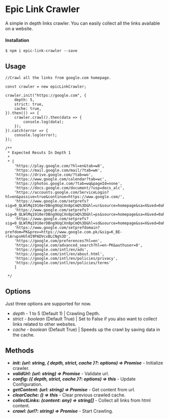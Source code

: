 # Epic Link Crawler

A simple in depth links crawler. You can easily collect all the links available on a website.

#### Installation

`$ npm i epic-link-crawler --save`

## Usage

```
//Crawl all the links from google.com homepage.

const crawler = new epicLinkCrawler;

crawler.init("https://google.com", {
    depth: 5,
    strict: true,
    cache: true,
}).then(() => {
    crawler.crawl().then(data => {
        console.log(data);
    });
}).catch(error => {
    console.log(error);
});

/**
 * Expected Resuts In Depth 1
 *
 * [
    'https://play.google.com/?hl=en&tab=w8',
    'https://mail.google.com/mail/?tab=wm',
    'https://drive.google.com/?tab=wo',
    'https://www.google.com/calendar?tab=wc',
    'https://photos.google.com/?tab=wq&pageId=none',
    'https://docs.google.com/document/?usp=docs_alc',
    'https://accounts.google.com/ServiceLogin?hl=en&passive=true&continue=https://www.google.com/',
    'https://www.google.com/setprefs?sig=0_QLWlMq1910erDBng9UqCXn8pCmQ%3D&hl=ur&source=homepage&sa=X&ved=0ahUKEwiqg6bSwrnpAhUHrxoKHV8bCgQQ2ZgBCAU',
    'https://www.google.com/setprefs?sig=0_QLWlMq1910erDBng9UqCXn8pCmQ%3D&hl=ps&source=homepage&sa=X&ved=0ahUKEwiqg6bSwrnpAhUHrxoKHV8bCgQQ2ZgBCAY',
    'https://www.google.com/setprefs?sig=0_QLWlMq1910erDBng9UqCXn8pCmQ%3D&hl=sd&source=homepage&sa=X&ved=0ahUKEwiqg6bSwrnpAhUHrxoKHV8bCgQQ2ZgBCAc',
    'https://www.google.com/setprefdomain?prefdom=PK&prev=https://www.google.com.pk/&sig=K_BE-rlArupsHUl4I9PADVcxBLCNg%3D',
    'https://google.com/preferences?hl=en',
    'https://google.com/advanced_search?hl=en-PK&authuser=0',
    'https://google.com/intl/en/ads',
    'https://google.com/intl/en/about.html',
    'https://google.com/intl/en/policies/privacy',
    'https://google.com/intl/en/policies/terms'
    ]

 */
```

## Options

Just three options are supported for now.

- _depth_ - 1 to 5 (Default 1) | Crawling Depth.
- _strict_ - _boolean_ (Default True) | Set to False if you also want to collect links related to other websites.
- _cache_ - _boolean_ (Default True) | Speeds up the crawl by saving data in the cache.

## Methods

- **_init: (url: string, { depth, strict, cache }?: options) => Promise<unknown>_** - Initialize crawler.
- **_validUrl: (url: string) => Promise<unknown>_** - Validate url.
- **_config: ({ depth, strict, cache }?: options) => this_** - Update Configuration.
- **_getContent: (url: string) => Promise<unknown>_** - Get content from url.
- **_clearCache: () => this_** - Clear previous crawled cache.
- **_collectLinks: (content: any) => string[]_** - Collect all links from html content.
- **_crawl: (url?: string) => Promise<unknown>_** - Start Crawling.

